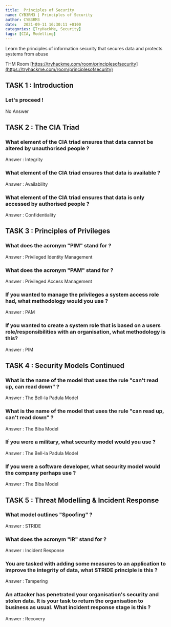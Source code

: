 ```yaml
---
title:  Principles of Security
name: CYB3RM3 | Principles of Security
author: CYB3RM3
date:   2021-09-11 16:30:11 +0100
categories: [TryHackMe, Security]
tags: [CIA, Modelling]
---
```


Learn the principles of information security that secures data and protects systems from abuse

THM Room [https://tryhackme.com/room/principlesofsecurity](https://tryhackme.com/room/principlesofsecurity)


## TASK 1 : Introduction 

### Let's proceed  !
    
No Answer  

## TASK 2 : The CIA Triad

### What element of the CIA triad ensures that data cannot be altered by unauthorised people ?
    
Answer : Integrity  

### What element of the CIA triad ensures that data is available ?
    
Answer : Availability  

### What element of the CIA triad ensures that data is only accessed by authorised people ?
    

Answer : Confidentiality  

## TASK 3 : Principles of Privileges 

### What does the acronym "PIM" stand for ? 
    
Answer : Privileged Identity Management  

### What does the acronym "PAM" stand for ?
    
Answer : Privileged Access Management  

### If you wanted to manage the privileges a system access role had, what methodology would you use ?
    
Answer : PAM

### If you wanted to create a system role that is based on a users role/responsibilities with an organisation, what methodology is this?
    
Answer : PIM  

## TASK 4 : Security Models Continued 

### What is the name of the model that uses the rule "can't read up, can read down" ? 
    
Answer : The Bell-la Padula Model  

### What is the name of the model that uses the rule "can read up, can't read down" ?
    
Answer : The Biba Model

### If you were a military, what security model would you use ?
    
Answer : The Bell-la Padula Model  

### If you were a software developer, what security model would the company perhaps use ?
   
Answer : The Biba Model  

## TASK 5 : Threat Modelling & Incident Response

### What model outlines "Spoofing" ?
    
Answer : STRIDE

### What does the acronym "IR" stand for ?
    
Answer : Incident Response  

### You are tasked with adding some measures to an application to improve the integrity of data, what STRIDE principle is this ?
    
Answer : Tampering  

### An attacker has penetrated your organisation's security and stolen data. It is your task to return the organisation to business as usual. What incident response stage is this ?
    

Answer : Recovery